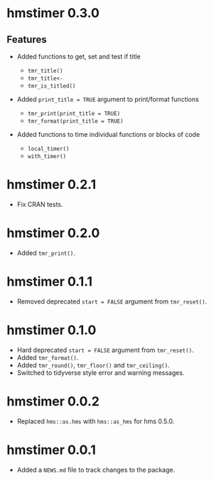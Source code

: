 <!-- NEWS.md is maintained by https://fledge.cynkra.com, contributors should not edit this file -->

# hmstimer 0.3.0

## Features

- Added functions to get, set and test if title
  - `tmr_title()`
  - `tmr_title<-`
  - `tmr_is_titled()`
  
- Added `print_title = TRUE` argument to print/format functions
  - `tmr_print(print_title = TRUE)`
  - `tmr_format(print_title = TRUE)`
  
- Added functions to time individual functions or blocks of code
  - `local_timer()`
  - `with_timer()`
  

# hmstimer 0.2.1

- Fix CRAN tests.


# hmstimer 0.2.0

- Added `tmr_print()`.


# hmstimer 0.1.1

- Removed deprecated `start = FALSE` argument from `tmr_reset()`.

# hmstimer 0.1.0

- Hard deprecated `start = FALSE` argument from `tmr_reset()`.
- Added `tmr_format()`.
- Added `tmr_round()`, `tmr_floor()` and `tmr_ceiling()`.
- Switched to tidyverse style error and warning messages.

# hmstimer 0.0.2

- Replaced `hms::as.hms` with `hms::as_hms` for hms 0.5.0.

# hmstimer 0.0.1

- Added a `NEWS.md` file to track changes to the package.
